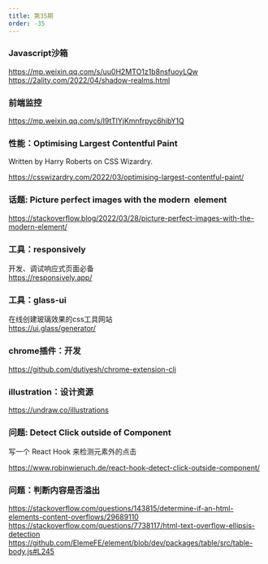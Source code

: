 ```yaml
---
title: 第35期
order: -35
---
```


### Javascript沙箱

https://mp.weixin.qq.com/s/uu0H2MTO1z1b8nsfuoyLQw
https://2ality.com/2022/04/shadow-realms.html

### 前端监控

https://mp.weixin.qq.com/s/I9tTlYjKmnfrpyc6hibY1Q

### 性能：Optimising Largest Contentful Paint
Written by Harry Roberts on CSS Wizardry.<br />

https://csswizardry.com/2022/03/optimising-largest-contentful-paint/

### 话题: Picture perfect images with the modern <img> element

https://stackoverflow.blog/2022/03/28/picture-perfect-images-with-the-modern-element/

### 工具：responsively

开发、调试响应式页面必备<br />
https://responsively.app/

### 工具：glass-ui

在线创建玻璃效果的css工具网站<br />
https://ui.glass/generator/

### chrome插件：开发

https://github.com/dutiyesh/chrome-extension-cli

### illustration：设计资源

https://undraw.co/illustrations

### 问题: Detect Click outside of Component

写一个 React Hook 来检测元素外的点击<br />

https://www.robinwieruch.de/react-hook-detect-click-outside-component/

### 问题：判断内容是否溢出

https://stackoverflow.com/questions/143815/determine-if-an-html-elements-content-overflows/29689110<br/>
https://stackoverflow.com/questions/7738117/html-text-overflow-ellipsis-detection<br/>
https://github.com/ElemeFE/element/blob/dev/packages/table/src/table-body.js#L245